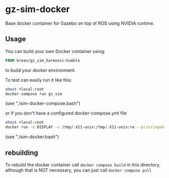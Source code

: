 # gz-sim-docker
Base docker container for Gazebo on top of ROS using NVIDIA runtime.

## Usage
You can build your own Docker container using:
```Dockerfile
FROM brean/gz_sim_harmonic:humble
```
to build your docker environment.

To test can easily run it like this:
```bash
xhost +local:root
docker compose run gz_sim
```
(see "./sim-docker-compose.bash")

or if you don't have a configured docker-compose.yml file
```bash
xhost +local:root
docker run -e DISPLAY -v /tmp/.X11-unix:/tmp/.X11-unix:rw --privileged brean/gz_sim:harmonic-humble
```
(see "./sim-docker.bash")

## rebuilding
To rebuild the docker container call `docker compose build` in this directory, 
although that is NOT necessary, you can just call `docker compose pull`